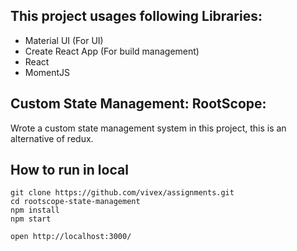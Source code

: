 ## This project usages following Libraries: 
 - Material UI (For UI)
 - Create React App (For build management)
 - React
 - MomentJS
 
 
## Custom State Management: RootScope:

Wrote a custom state management system in this project, this is an alternative of redux.

## How to run in local

```$xslt
git clone https://github.com/vivex/assignments.git
cd rootscope-state-management
npm install
npm start

open http://localhost:3000/

```